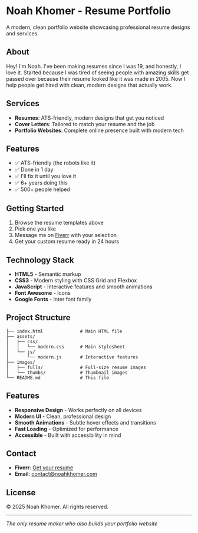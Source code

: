 # Noah Khomer - Resume Portfolio

A modern, clean portfolio website showcasing professional resume designs and services.

## About

Hey! I'm Noah. I've been making resumes since I was 19, and honestly, I love it. Started because I was tired of seeing people with amazing skills get passed over because their resume looked like it was made in 2005. Now I help people get hired with clean, modern designs that actually work.

## Services

- **Resumes**: ATS-friendly, modern designs that get you noticed
- **Cover Letters**: Tailored to match your resume and the job
- **Portfolio Websites**: Complete online presence built with modern tech

## Features

- ✅ ATS-friendly (the robots like it)
- ✅ Done in 1 day
- ✅ I'll fix it until you love it
- ✅ 6+ years doing this
- ✅ 500+ people helped

## Getting Started

1. Browse the resume templates above
2. Pick one you like
3. Message me on [Fiverr](https://www.fiverr.com/s/bdZxGKN) with your selection
4. Get your custom resume ready in 24 hours

## Technology Stack

- **HTML5** - Semantic markup
- **CSS3** - Modern styling with CSS Grid and Flexbox
- **JavaScript** - Interactive features and smooth animations
- **Font Awesome** - Icons
- **Google Fonts** - Inter font family

## Project Structure

```
├── index.html              # Main HTML file
├── assets/
│   ├── css/
│   │   └── modern.css      # Main stylesheet
│   └── js/
│       └── modern.js       # Interactive features
├── images/
│   ├── fulls/              # Full-size resume images
│   └── thumbs/             # Thumbnail images
└── README.md               # This file
```

## Features

- **Responsive Design** - Works perfectly on all devices
- **Modern UI** - Clean, professional design
- **Smooth Animations** - Subtle hover effects and transitions
- **Fast Loading** - Optimized for performance
- **Accessible** - Built with accessibility in mind

## Contact

- **Fiverr**: [Get your resume](https://www.fiverr.com/s/bdZxGKN)
- **Email**: contact@noahkhomer.com

## License

© 2025 Noah Khomer. All rights reserved.

---

*The only resume maker who also builds your portfolio website*
